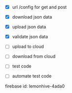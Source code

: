 - [x] url /config for get and post
- [x] download json data 
- [x] upload json data
- [x] validate json data
- [ ] upload to cloud
- [ ] download from cloud
- [ ] test code 
- [ ] automate test code


firebase id: lemonhive-4ada0